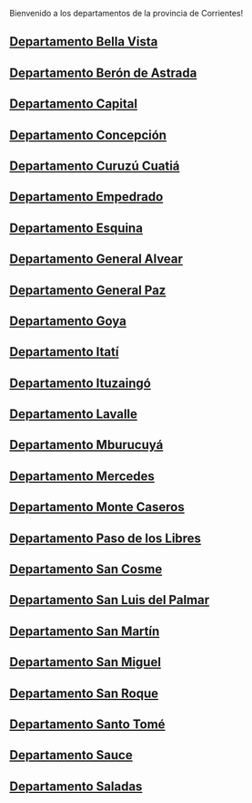 Bienvenido a los departamentos de la provincia de Corrientes!

## [Departamento Bella Vista](Departamento-Bella-Vista.md)

## [Departamento Berón de Astrada](Departamento-Berón-de-Astrada.md)

## [Departamento Capital](Departamento-Capital.md)

## [Departamento Concepción](Departamento-Concepción.md)

## [Departamento Curuzú Cuatiá](Departamento-Curuzú-Cuatiá.md)

## [Departamento Empedrado](Departamento-Empedrado.md)

## [Departamento Esquina](Departamento-Esquina.md)

## [Departamento General Alvear](Departamento-General-Alvear.md)

## [Departamento General Paz](Departamento-General-Paz.md)

## [Departamento Goya](Departamento-Goya.md)

## [Departamento Itatí](Departamento-Itatí.md)

## [Departamento Ituzaingó](Departamento-Ituzaingó.md)

## [Departamento Lavalle](Departamento-Lavalle.md)

## [Departamento Mburucuyá](Departamento-Mburucuyá.md)

## [Departamento Mercedes](Departamento-Mercedes.md)

## [Departamento Monte Caseros](Departamento-Monte-Caseros.md)

## [Departamento Paso de los Libres](Departamento-Paso-de-los-Libres.md)

## [Departamento San Cosme](Departamento-San-Cosme.md)

## [Departamento San Luis del Palmar](Departamento-San-Luis-del-Palmar.md)

## [Departamento San Martín](Departamento-San-Martín.md)

## [Departamento San Miguel](Departamento-San-Miguel.md)

## [Departamento San Roque](Departamento-San-Roque.md)

## [Departamento Santo Tomé](Departamento-Santo-Tomé.md)

## [Departamento Sauce](Departamento-Sauce.md)

## [Departamento Saladas](Departamento-Saladas.md)